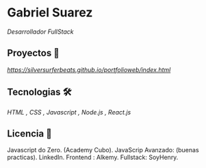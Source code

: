 # Gabriel Suarez

_Desarrollador FullStack_

## Proyectos 🚀

_https://silversurferbeats.github.io/portfolioweb/index.html_

## Tecnologias 🛠️

_HTML , CSS , Javascript , Node.js , React.js_


## Licencia 📄

Javascript do Zero. (Academy Cubo). 
JavaScrip Avanzado: (buenas practicas). LinkedIn.
Frontend : Alkemy.
Fullstack: SoyHenry.



